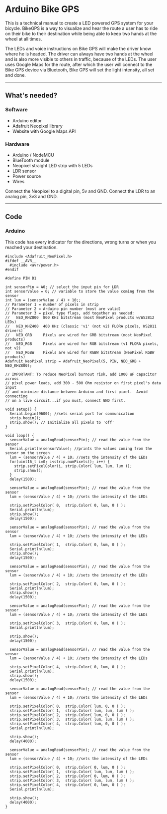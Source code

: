 # Arduino Bike GPS

This is a technical manual to create a LED powered GPS system for your bicycle.
BikeGPS is a way to visualize and hear the route a user has to ride on their bike to their destination while being able to keep two hands at the wheel at all times.

The LEDs and voice instructions on Bike GPS will make the driver know where he is headed. The driver can always have two hands at the wheel and is also more visible to others in traffic, because of the LEDs. The user uses Google Maps for the route, after which the user will connect to the Bike GPS device via Bluetooth, Bike GPS will set the light intensity, all set and done.

---
## What's needed?
### Software
- Arduino editor
- Adafruit Neopixel library
- Website with Google Maps API

### Hardware
- Arduino / NodeMCU
- BlueTooth module
- Neopixel straight LED strip with 5 LEDs
- LDR sensor
- Power source
- Wires

Connect the Neopixel to a digital pin, 5v and GND.
Connect the LDR to an analog pin, 3v3 and GND.

---
## Code
### Arduino

This code has every indicator for the directions, wrong turns or when you reached your destination.
```
#include <Adafruit_NeoPixel.h>
#ifdef __AVR__
  #include <avr/power.h>
#endif

#define PIN D1

int sensorPin = A0; // select the input pin for LDR
int sensorValue = 0; // variable to store the value coming from the sensor
int lum = (sensorValue / 4) + 10;;
// Parameter 1 = number of pixels in strip
// Parameter 2 = Arduino pin number (most are valid)
// Parameter 3 = pixel type flags, add together as needed:
//   NEO_KHZ800  800 KHz bitstream (most NeoPixel products w/WS2812 LEDs)
//   NEO_KHZ400  400 KHz (classic 'v1' (not v2) FLORA pixels, WS2811 drivers)
//   NEO_GRB     Pixels are wired for GRB bitstream (most NeoPixel products)
//   NEO_RGB     Pixels are wired for RGB bitstream (v1 FLORA pixels, not v2)
//   NEO_RGBW    Pixels are wired for RGBW bitstream (NeoPixel RGBW products)
Adafruit_NeoPixel strip = Adafruit_NeoPixel(5, PIN, NEO_GRB + NEO_KHZ800);

// IMPORTANT: To reduce NeoPixel burnout risk, add 1000 uF capacitor across
// pixel power leads, add 300 - 500 Ohm resistor on first pixel's data input
// and minimize distance between Arduino and first pixel.  Avoid connecting
// on a live circuit...if you must, connect GND first.

void setup() {
  Serial.begin(9600); //sets serial port for communication
  strip.begin();
  strip.show(); // Initialize all pixels to 'off'
}

void loop() {
  sensorValue = analogRead(sensorPin); // read the value from the sensor
  Serial.println(sensorValue); //prints the values coming from the sensor on the screen
  lum = (sensorValue / 4) + 10; //sets the intensity of the LEDs
  for(uint16_t i=0; i<strip.numPixels(); i++) {
    strip.setPixelColor(i, strip.Color( lum, lum, lum ));
    strip.show();
  }
  delay(1500);
  
  sensorValue = analogRead(sensorPin); // read the value from the sensor
  lum = (sensorValue / 4) + 10; //sets the intensity of the LEDs
  
  strip.setPixelColor( 0,  strip.Color( 0, lum, 0 ) );
  Serial.println(lum);
  strip.show();
  delay(1500);
  
  sensorValue = analogRead(sensorPin); // read the value from the sensor
  lum = (sensorValue / 4) + 10; //sets the intensity of the LEDs
  
  strip.setPixelColor( 1,  strip.Color( 0, lum, 0 ) );
  Serial.println(lum);
  strip.show();
  delay(1500);

  sensorValue = analogRead(sensorPin); // read the value from the sensor
  lum = (sensorValue / 4) + 10; //sets the intensity of the LEDs

  strip.setPixelColor( 2,  strip.Color( 0, lum, 0 ) );
  Serial.println(lum);
  strip.show();
  delay(1500);

  sensorValue = analogRead(sensorPin); // read the value from the sensor
  lum = (sensorValue / 4) + 10; //sets the intensity of the LEDs

  strip.setPixelColor( 3,  strip.Color( 0, lum, 0 ) );
  Serial.println(lum);

  strip.show();
  delay(1500);

  sensorValue = analogRead(sensorPin); // read the value from the sensor
  lum = (sensorValue / 4) + 10; //sets the intensity of the LEDs

  strip.setPixelColor( 4,  strip.Color( 0, lum, 0 ) );
  Serial.println(lum);
  strip.show();
  delay(1500);

  sensorValue = analogRead(sensorPin); // read the value from the sensor
  lum = (sensorValue / 4) + 10; //sets the intensity of the LEDs

  strip.setPixelColor( 0,  strip.Color( lum, 0, 0 ) );
  strip.setPixelColor( 1,  strip.Color( lum, lum, lum ) );
  strip.setPixelColor( 2,  strip.Color( lum, 0, 0 ) );
  strip.setPixelColor( 3,  strip.Color( lum, lum, lum ) );
  strip.setPixelColor( 4,  strip.Color( lum, 0, 0 ) );
  Serial.println(lum);

  strip.show();
  delay(4000);
  
  sensorValue = analogRead(sensorPin); // read the value from the sensor
  lum = (sensorValue / 4) + 10; //sets the intensity of the LEDs

  strip.setPixelColor( 0,  strip.Color( 0, lum, 0 ) );
  strip.setPixelColor( 1,  strip.Color( lum, lum, lum ) );
  strip.setPixelColor( 2,  strip.Color( 0, lum, 0 ) );
  strip.setPixelColor( 3,  strip.Color( lum, lum, lum ) );
  strip.setPixelColor( 4,  strip.Color( 0, lum, 0 ) );
  Serial.println(lum);

  strip.show();
  delay(4000);
}
```

